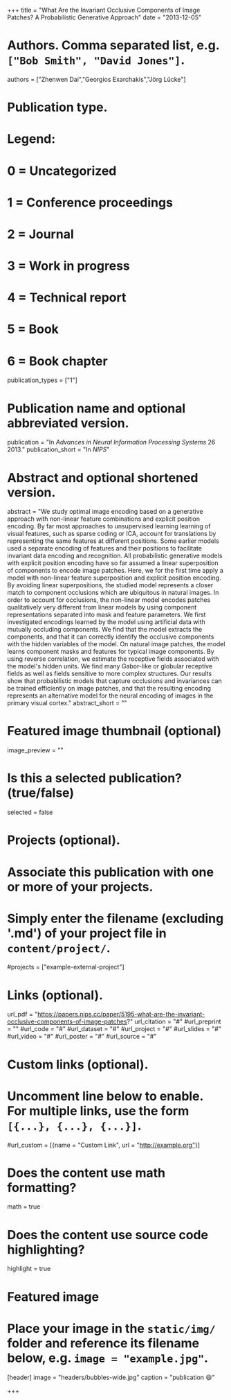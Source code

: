 +++
title = "What Are the Invariant Occlusive Components of Image Patches? A Probabilistic Generative Approach"
date = "2013-12-05"

# Authors. Comma separated list, e.g. `["Bob Smith", "David Jones"]`.
authors = ["Zhenwen Dai","Georgios Exarchakis","Jörg Lücke"]

# Publication type.
# Legend:
# 0 = Uncategorized
# 1 = Conference proceedings
# 2 = Journal
# 3 = Work in progress
# 4 = Technical report
# 5 = Book
# 6 = Book chapter
publication_types = ["1"]

# Publication name and optional abbreviated version.
publication = "In  *Advances in Neural Information Processing Systems* 26 2013."
publication_short = "In *NIPS*"

# Abstract and optional shortened version.
abstract = "We study optimal image encoding based on a generative approach with non-linear feature combinations and explicit position encoding. By far most approaches to unsupervised learning learning of visual features, such as sparse coding or ICA, account for translations by representing the same features at different positions. Some earlier models used a separate encoding of features and their positions to facilitate invariant data encoding and recognition. All probabilistic generative models with explicit position encoding have so far assumed a linear superposition of components to encode image patches. Here, we for the first time apply a model with non-linear feature superposition and explicit position encoding. By avoiding linear superpositions, the studied model represents a closer match to component occlusions which are ubiquitous in natural images. In order to account for occlusions, the non-linear model encodes patches qualitatively very different from linear models by using component representations separated into mask and feature parameters. We first investigated encodings learned by the model using artificial data with mutually occluding components. We find that the model extracts the components, and that it can correctly identify the occlusive components with the hidden variables of the model. On natural image patches, the model learns component masks and features for typical image components. By using reverse correlation, we estimate the receptive fields associated with the model's hidden units. We find many Gabor-like or globular receptive fields as well as fields sensitive to more complex structures. Our results show that probabilistic models that capture occlusions and invariances can be trained efficiently on image patches, and that the resulting encoding represents an alternative model for the neural encoding of images in the primary visual cortex."
abstract_short = ""

# Featured image thumbnail (optional)
image_preview = ""

# Is this a selected publication? (true/false)
selected = false

# Projects (optional).
#   Associate this publication with one or more of your projects.
#   Simply enter the filename (excluding '.md') of your project file in `content/project/`.
#projects = ["example-external-project"]

# Links (optional).
url_pdf = "https://papers.nips.cc/paper/5195-what-are-the-invariant-occlusive-components-of-image-patches?"
url_citation = "#"
#url_preprint = ""
#url_code = "#"
#url_dataset = "#"
#url_project = "#"
#url_slides = "#"
#url_video = "#"
#url_poster = "#"
#url_source = "#"

# Custom links (optional).
#   Uncomment line below to enable. For multiple links, use the form `[{...}, {...}, {...}]`.
#url_custom = [{name = "Custom Link", url = "http://example.org"}]

# Does the content use math formatting?
math = true

# Does the content use source code highlighting?
highlight = true

# Featured image
# Place your image in the `static/img/` folder and reference its filename below, e.g. `image = "example.jpg"`.
[header]
image = "headers/bubbles-wide.jpg"
caption = "publication :smile:"

+++

<!-- More detail can easily be written here using *Markdown* and $\rm \LaTeX$ math code. -->
